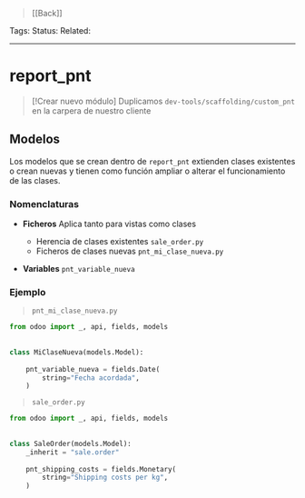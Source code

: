 > [[Back]]

Tags: 
Status: 
Related: 

___

# report_pnt

> [!Crear nuevo módulo]
> Duplicamos `dev-tools/scaffolding/custom_pnt` en la carpera de nuestro cliente

## Modelos

Los modelos que se crean dentro de `report_pnt` extienden clases existentes o crean nuevas y tienen como función ampliar o alterar el funcionamiento de las clases. 

### Nomenclaturas

- **Ficheros**
	Aplica tanto para vistas como clases
	
	- Herencia de clases existentes
		`sale_order.py`
	- Ficheros de clases nuevas
		`pnt_mi_clase_nueva.py`

- **Variables**
	`pnt_variable_nueva`
	

### Ejemplo

> `pnt_mi_clase_nueva.py`

```python
from odoo import _, api, fields, models  
  
  
class MiClaseNueva(models.Model):
  
    pnt_variable_nueva = fields.Date(  
		string="Fecha acordada",  
    )
```

> `sale_order.py`

```python
from odoo import _, api, fields, models  
  
  
class SaleOrder(models.Model):  
    _inherit = "sale.order"  
  
    pnt_shipping_costs = fields.Monetary(  
        string="Shipping costs per kg",  
    )
```